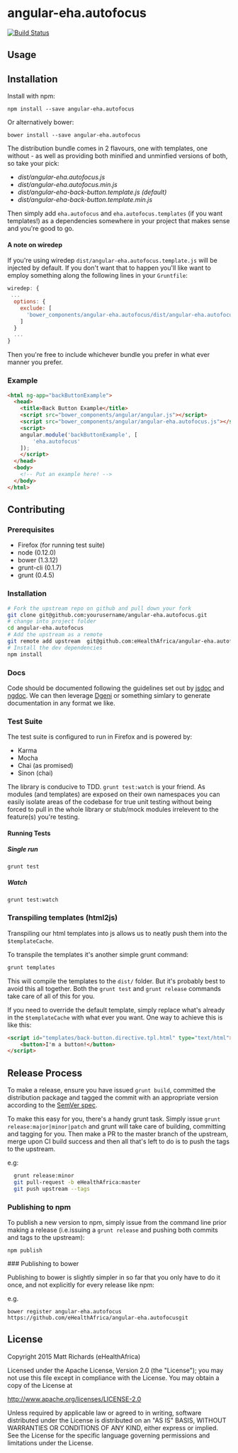 # angular-eha.autofocus

[![Build Status](https:/travis-ci.org/eHealthAfrica/angular-eha.autofocus.svg?branch=master)](https://magnum.travis-ci.com/eHealthAfrica/angular-eha.autofocus)

## Usage

## Installation

Install with npm:

    npm install --save angular-eha.autofocus

Or alternatively bower:

    bower install --save angular-eha.autofocus

The distribution bundle comes in 2 flavours, one with templates, one without - as well as providing both minified and unminfied versions of both, so take your pick:

- *dist/angular-eha.autofocus.js*
- *dist/angular-eha.autofocus.min.js*
- *dist/angular-eha-back-button.template.js* *(default)*
- *dist/angular-eha-back-button.template.min.js*

Then simply add `eha.autofocus` and `eha.autofocus.templates` (if you want templates!) as a dependencies somewhere in your project that makes sense and you're good to go.

#### A note on wiredep

If you're using wiredep `dist/angular-eha.autofocus.template.js` will be injected by default. If you don't want that to happen you'll like want to employ something along the following lines in your `Gruntfile`:

```javascript
wiredep: {
 ...
  options: {
    exclude: [
      'bower_components/angular-eha.autofocus/dist/angular-eha.autofocus.templates.js'
    ]
  }
  ...
}
```

Then you're free to include whichever bundle you prefer in what ever manner you prefer.

### Example

```html
<html ng-app="backButtonExample">
  <head>
    <title>Back Button Example</title>
    <script src="bower_components/angular/angular.js"></script>
    <script src="bower_components/angular/angular-eha.autofocus.js"></script>
    <script>
    angular.module('backButtonExample', [
        'eha.autofocus'
    ]);
    </script>
  </head>
  <body>
    <!-- Put an example here! -->
  </body>
</html>
```

## Contributing

### Prerequisites

- Firefox (for running test suite)
- node (0.12.0)
- bower (1.3.12)
- grunt-cli (0.1.7)
- grunt (0.4.5)


### Installation

```bash
# Fork the upstream repo on github and pull down your fork
git clone git@github.com:yourusername/angular-eha.autofocus.git
# change into project folder
cd angular-eha.autofocus
# Add the upstream as a remote
git remote add upstream  git@github.com:eHealthAfrica/angular-eha.autofocus.git
# Install the dev dependencies
npm install
```

### Docs

Code should be documented following the guidelines set out by [jsdoc](http://usejsdoc.org/) and [ngdoc](https://github.com/angular/angular.js/wiki/Writing-AngularJS-Documentation). We can then leverage [Dgeni](http://github.com/angular/dgeni) or something simlary to generate documentation in any format we like.

### Test Suite

The test suite is configured to run in Firefox and is powered by:

- Karma
- Mocha
- Chai (as promised)
- Sinon (chai)

The library is conducive to TDD.  `grunt test:watch` is your friend. As modules (and templates) are exposed on their own namespaces you can easily isolate areas of the codebase for true unit testing without being forced to pull in the whole library or stub/mock modules irrelevent to the feature(s) you're testing.

#### Running Tests

##### Single run

```bash
grunt test
```

##### Watch

```bash
grunt test:watch
```

### Transpiling templates (html2js)

Transpiling our html templates into js allows us to neatly push them into the `$templateCache`.

To transpile the templates it's another simple grunt command:

```bash
grunt templates
```

This will compile the templates to the `dist/` folder. But it's probably best to avoid this all together. Both the `grunt test` and `grunt release` commands take care of all of this for you.

If you need to override the default template, simply replace what's already in the `$templateCache` with what ever you want. One way to achieve this is like this:

```html
<script id="templates/back-button.directive.tpl.html" type="text/html">
    <button>I'm a button!</button>
</script>
```

## Release Process

To make a release, ensure you have issued `grunt build`, committed the distribution package and tagged the commit with an appropriate version according to the [SemVer spec](http://semver.org/).

To make this easy for you, there's a handy grunt task. Simply issue `grunt release:major|minor|patch` and grunt will take care of building, committing and tagging for you. Then make a PR to the master branch of the upstream, merge upon CI build success and then all that's left to do is to push the tags to the upstream.

e.g:

```bash
  grunt release:minor
  git pull-request -b eHealthAfrica:master
  git push upstream --tags
```

### Publishing to npm

To publish a new version to npm, simply issue from the command line prior making a release (i.e.issuing a `grunt release` and pushing both commits and tags to the upstream):

```
npm publish
```

### Publishing to bower

Publishing to bower is slightly simpler in so far that you only have to do it once, and not explicitly for every release like npm:

e.g.

```
bower register angular-eha.autofocus https://github.com/eHealthAfrica/angular-eha.autofocusgit
```
## License

Copyright 2015 Matt Richards (eHealthAfrica)

Licensed under the Apache License, Version 2.0 (the "License"); you may not use this file except in compliance with the License.  You may obtain a copy of the License at

http://www.apache.org/licenses/LICENSE-2.0

Unless required by applicable law or agreed to in writing, software distributed under the License is distributed on an "AS IS" BASIS, WITHOUT WARRANTIES OR CONDITIONS OF ANY KIND, either express or implied.  See the License for the specific language governing permissions and limitations under the License.

